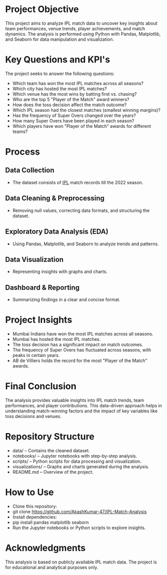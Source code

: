 # Project Objective
This project aims to analyze IPL match data to uncover key insights about team performances, venue trends, player achievements, and match dynamics. The analysis is performed using Python with Pandas, Matplotlib, and Seaborn for data manipulation and visualization.

# Key Questions and KPI's

The project seeks to answer the following questions:
- Which team has won the most IPL matches across all seasons?
-	Which city has hosted the most IPL matches?
-	Which venue has the most wins by batting first vs. chasing?
-	Who are the top 5 "Player of the Match" award winners?
-	How does the toss decision affect the match outcome?
-	Which IPL season had the closest matches (smallest winning margins)?
-	Has the frequency of Super Overs changed over the years?
-	How many Super Overs have been played in each season?
-	Which players have won "Player of the Match" awards for different teams?

# Process
## Data Collection 
- The dataset consists of <a href = "https://github.com/AkashKumar-47/IPL-Match-Analysis/blob/main/ipl-matches.csv">IPL</a> match records till the 2022 season.
## Data Cleaning & Preprocessing 
- Removing null values, correcting data formats, and structuring the dataset.
## Exploratory Data Analysis (EDA) 
- Using Pandas, Matplotlib, and Seaborn to analyze trends and patterns.
## Data Visualization 
- Representing insights with graphs and charts.
## Dashboard & Reporting 
- Summarizing findings in a clear and concise format.

# Project Insights
- Mumbai Indians have won the most IPL matches across all seasons.
- Mumbai has hosted the most IPL matches.
- The toss decision has a significant impact on match outcomes.
- The frequency of Super Overs has fluctuated across seasons, with peaks in certain years.
- AB de Villiers holds the record for the most "Player of the Match" awards.

# Final Conclusion
The analysis provides valuable insights into IPL match trends, team performances, and player contributions. This data-driven approach helps in understanding match-winning factors and the impact of key variables like toss decisions and venues.

# Repository Structure
- data/ – Contains the cleaned dataset.
- notebooks/ – Jupyter notebooks with step-by-step analysis.
- scripts/ – Python scripts for data processing and visualization.
- visualizations/ – Graphs and charts generated during the analysis.
- README.md – Overview of the project.

# How to Use
- Clone this repository: 
- git clone https://github.com/AkashKumar-47/IPL-Match-Analysis
- Install dependencies: 
- pip install pandas matplotlib seaborn
- Run the Jupyter notebooks or Python scripts to explore insights.

# Acknowledgments
This analysis is based on publicly available IPL match data. The project is for educational and analytical purposes only.
